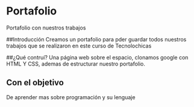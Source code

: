# Portafolio
Portafolio con nuestros trabajos

##Introducción
Creamos un portafolio para pder guardar todos nuestros trabajos que se realizaron en este curso de Tecnolochicas

##¿Qué contruí?
Una página web sobre el espacio, clonamos google con HTML Y CSS, ademas de estructurar nuestro portafolio.

## Con el objetivo
De aprender mas sobre programación y su lenguaje 
